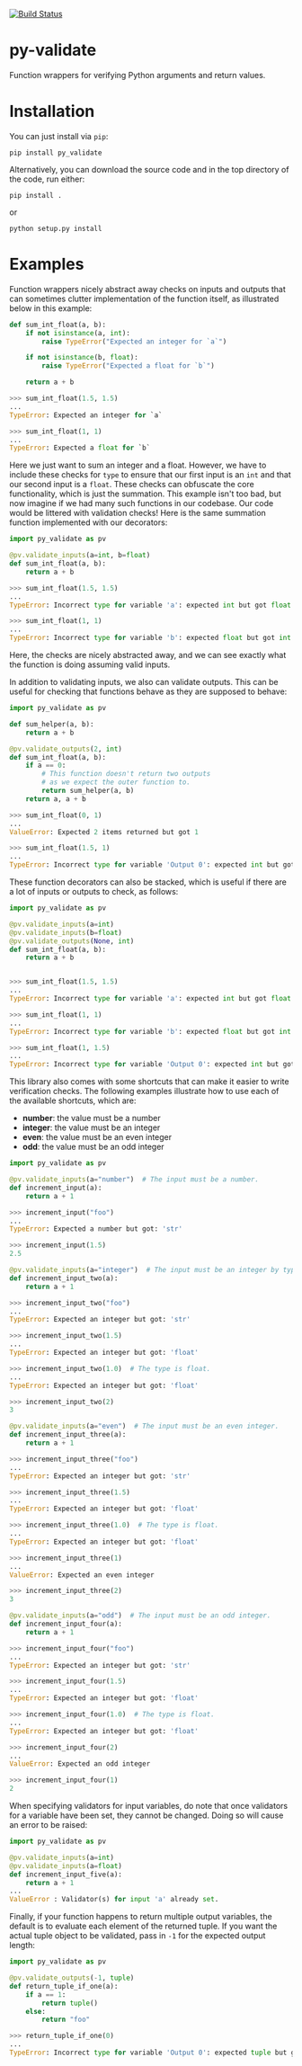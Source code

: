 [![Build Status](https://travis-ci.org/gfyoung/py-validate.svg?branch=master)](https://travis-ci.org/gfyoung/py-validate)

# py-validate
Function wrappers for verifying Python arguments and return values.

# Installation
You can just install via `pip`:
~~~
pip install py_validate
~~~

Alternatively, you can download the source code and in the top directory of the code, run either:
~~~
pip install .
~~~
or
~~~
python setup.py install
~~~

# Examples
Function wrappers nicely abstract away checks on inputs and outputs that can sometimes clutter implementation of the function itself, as illustrated below in this example:

~~~python
def sum_int_float(a, b):
    if not isinstance(a, int):
        raise TypeError("Expected an integer for `a`")

    if not isinstance(b, float):
        raise TypeError("Expected a float for `b`")

    return a + b

>>> sum_int_float(1.5, 1.5)
...
TypeError: Expected an integer for `a`

>>> sum_int_float(1, 1)
...
TypeError: Expected a float for `b`
~~~

Here we just want to sum an integer and a float. However, we have to include these checks for `type` to ensure that our first input is an `int` and that our second input is a `float`. These checks can obfuscate the core functionality, which is just the summation. This example isn't too bad, but now imagine if we had many such functions in our codebase. Our code would be littered with validation checks! Here is the same summation function implemented with our decorators:

~~~python
import py_validate as pv

@pv.validate_inputs(a=int, b=float)
def sum_int_float(a, b):
    return a + b

>>> sum_int_float(1.5, 1.5)
...
TypeError: Incorrect type for variable 'a': expected int but got float instead

>>> sum_int_float(1, 1)
...
TypeError: Incorrect type for variable 'b': expected float but got int instead
~~~

Here, the checks are nicely abstracted away, and we can see exactly what the function is doing assuming valid inputs.

In addition to validating inputs, we also can validate outputs. This can be useful for checking that functions behave as they are supposed to behave:

~~~python
import py_validate as pv

def sum_helper(a, b):
    return a + b

@pv.validate_outputs(2, int)
def sum_int_float(a, b):
    if a == 0:
        # This function doesn't return two outputs
        # as we expect the outer function to.
        return sum_helper(a, b)
    return a, a + b

>>> sum_int_float(0, 1)
...
ValueError: Expected 2 items returned but got 1

>>> sum_int_float(1.5, 1)
...
TypeError: Incorrect type for variable 'Output 0': expected int but got float instead
~~~

These function decorators can also be stacked, which is useful if there are a lot of inputs or outputs to check, as follows:

~~~python
import py_validate as pv

@pv.validate_inputs(a=int)
@pv.validate_inputs(b=float)
@pv.validate_outputs(None, int)
def sum_int_float(a, b):
    return a + b


>>> sum_int_float(1.5, 1.5)
...
TypeError: Incorrect type for variable 'a': expected int but got float instead

>>> sum_int_float(1, 1)
...
TypeError: Incorrect type for variable 'b': expected float but got int instead

>>> sum_int_float(1, 1.5)
...
TypeError: Incorrect type for variable 'Output 0': expected int but got float instead
~~~

This library also comes with some shortcuts that can make it easier to write verification checks.
The following examples illustrate how to use each of the available shortcuts, which are:

* **number**: the value must be a number
* **integer**: the value must be an integer
* **even**: the value must be an even integer
* **odd**: the value must be an odd integer

~~~python
import py_validate as pv

@pv.validate_inputs(a="number")  # The input must be a number.
def increment_input(a):
    return a + 1

>>> increment_input("foo")
...
TypeError: Expected a number but got: 'str'

>>> increment_input(1.5)
2.5

@pv.validate_inputs(a="integer")  # The input must be an integer by type.
def increment_input_two(a):
    return a + 1

>>> increment_input_two("foo")
...
TypeError: Expected an integer but got: 'str'

>>> increment_input_two(1.5)
...
TypeError: Expected an integer but got: 'float'

>>> increment_input_two(1.0)  # The type is float.
...
TypeError: Expected an integer but got: 'float'

>>> increment_input_two(2)
3

@pv.validate_inputs(a="even")  # The input must be an even integer.
def increment_input_three(a):
    return a + 1

>>> increment_input_three("foo")
...
TypeError: Expected an integer but got: 'str'

>>> increment_input_three(1.5)
...
TypeError: Expected an integer but got: 'float'

>>> increment_input_three(1.0)  # The type is float.
...
TypeError: Expected an integer but got: 'float'

>>> increment_input_three(1)
...
ValueError: Expected an even integer

>>> increment_input_three(2)
3

@pv.validate_inputs(a="odd")  # The input must be an odd integer.
def increment_input_four(a):
    return a + 1

>>> increment_input_four("foo")
...
TypeError: Expected an integer but got: 'str'

>>> increment_input_four(1.5)
...
TypeError: Expected an integer but got: 'float'

>>> increment_input_four(1.0)  # The type is float.
...
TypeError: Expected an integer but got: 'float'

>>> increment_input_four(2)
...
ValueError: Expected an odd integer

>>> increment_input_four(1)
2
~~~

When specifying validators for input variables, do note that once validators for a variable
have been set, they cannot be changed. Doing so will cause an error to be raised:

~~~python
import py_validate as pv

@pv.validate_inputs(a=int)
@pv.validate_inputs(a=float)
def increment_input_five(a):
    return a + 1
...
ValueError : Validator(s) for input 'a' already set.
~~~

Finally, if your function happens to return multiple output variables, the default is to
evaluate each element of the returned tuple. If you want the actual tuple object to be
validated, pass in `-1` for the expected output length:

~~~python
import py_validate as pv

@pv.validate_outputs(-1, tuple)
def return_tuple_if_one(a):
    if a == 1:
        return tuple()
    else:
        return "foo"

>>> return_tuple_if_one(0)
...
TypeError: Incorrect type for variable 'Output 0': expected tuple but got str instead
~~~
